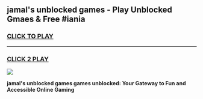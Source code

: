 
## jamal's unblocked games - Play Unblocked Gmaes & Free #iania
<h3>
<a href="https://news.freeplayer.one?title=jamal's_unblocked_games&ref=03M">CLICK TO PLAY</a></h3>
<hr>

<h3>
<a href="https://news.freeplayer.one?title=jamal's_unblocked_games&ref=03M">CLICK 2 PLAY</a>
  
</h3>

<a href="https://news.freeplayer.one?title=jamal's_unblocked_games&ref=03M"><img src="https://clearcache.store/games.png"></a>


**jamal's unblocked games games unblocked: Your Gateway to Fun and Accessible Online Gaming**
